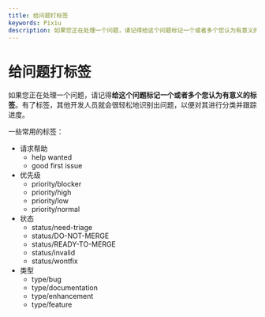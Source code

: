 ```yaml
---
title: 给问题打标签
keywords: Pixiu 
description: 如果您正在处理一个问题，请记得给这个问题标记一个或者多个您认为有意义的标签。有了标签，其他开发人员就会很轻松地识别出问题，以便对其进行分类并跟踪进度。
---
```


# 给问题打标签

如果您正在处理一个问题，请记得**给这个问题标记一个或者多个您认为有意义的标签**。有了标签，其他开发人员就会很轻松地识别出问题，以便对其进行分类并跟踪进度。


一些常用的标签：

* 请求帮助
  * help wanted
  * good first issue
* 优先级
  * priority/blocker
  * priority/high
  * priority/low
  * priority/normal
* 状态
  * status/need-triage
  * status/DO-NOT-MERGE
  * status/READY-TO-MERGE
  * status/invalid
  * status/wontfix
* 类型
  * type/bug
  * type/documentation
  * type/enhancement
  * type/feature
